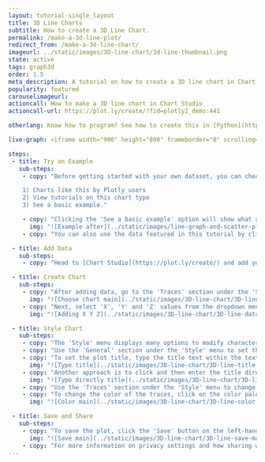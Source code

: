 ```yaml
---
layout: tutorial-single_layout
title: 3D Line Charts
subtitle: How to create a 3D Line Chart.
permalink: /make-a-3d-line-plot/
redirect_from: /make-a-3d-line-chart/
imageurl: ../static/images/3D-line-chart/3d-line-thumbnail.png
state: active
tags: graph3d
order: 1.5
meta_description: A tutorial on how to create a 3D line chart in Chart Studio.
popularity: featured
carouselimageurl:
actioncall: How to make a 3D line chart in Chart Studio
actioncall-url: https://plot.ly/create/?fid=plotly2_demo:441

otherlang: Know how to program? See how to create this in [Python](https://plot.ly/python/3d-line-plots/) or [R](https://plot.ly/r/3d-line-plots/).

live-graph: <iframe width="900" height="800" frameborder="0" scrolling="no" src="//plot.ly/~plotly2_demo/441.embed"></iframe>

steps:
 - title: Try an Example
   sub-steps:
    - copy: "Before getting started with your own dataset, you can check out an example. First, select the 'Type' menu. Hovering the mouse over the chart type icon will display three options: 

    1) Charts like this by Plotly users
    2) View tutorials on this chart type
    3) See a basic example."

    - copy: "Clicking the 'See a basic example' option will show what a sample chart looks like after adding data and editing with the style. You'll also see what labels and style attributes were selected for this specific chart, as well as the end result."
      img: "![Example after](../static/images/line-graph-and-scatter-plot-with-excel/scatter-try-example.gif)"
    - copy: "You can also use the data featured in this tutorial by clicking on 'Open This Data in Chart Studio' on the left-hand side. It'll open in Chart Studio."

 - title: Add Data
   sub-steps:
    - copy: "Head to [Chart Studio](https://plot.ly/create/) and add your data. You have the option of typing directly in the grid, uploading your file, or entering the URL of an online dataset. Chart Studio accepts .xls, .xlsx, or .csv files. For more information on how to enter your data, see [this](https://help.plot.ly/add-data-to-the-plotly-grid/) tutorial."

 - title: Create Chart
   sub-steps:
    - copy: "After adding data, go to the 'Traces' section under the 'Structure' menu on the left-hand side. Choose the 'Type' of trace, then choose '3D Line' under '3D' chart type."
      img: "![Choose chart main](../static/images/3D-line-chart/3D-line-chart-type.png)"
    - copy: "Next, select 'X', 'Y' and 'Z' values from the dropdown menus. This will create a 3D line trace, as seen below."
      img: "![Adding X Y Z](../static/images/3D-line-chart/3D-line-data.png)"

 - title: Style Chart
   sub-steps:
    - copy: "The 'Style' menu displays many options to modify characteristics of the overall chart layout or the individual traces. To see more options about styling the chart, visit the [style and layout](https://help.plot.ly/tutorials/#layout) section of the Chart Studio documentation."
    - copy: "Use the 'General' section under the 'Style' menu to set the plot title, as well as change the layout background, margin color and font styles."
    - copy: "To set the plot title, type the title text within the textbox provided under the 'Title' property."
      img: "![Type title](../static/images/3D-line-chart/3D-line-title.png)"
    - copy: "Another approach is to click and then enter the title directly on the plot interface. The same can be done for the axes title."
      img: "![Type directly title](../static/images/3D-line-chart/3D-line-title-direct.png)"
    - copy: "Use the 'Traces' section under the 'Style' menu to change the properties of the trace such as line type, color and width, and hoverinfo."
    - copy: "To change the color of the traces, click on the color palette as seen below. "
      img: "![Color main](../static/images/3D-line-chart/3D-line-color.png)"

 - title: Save and Share
   sub-steps:
    - copy: "To save the plot, click the 'Save' button on the left-hand side. A save modal will appear, as seen below, where you can specify the filenames and privacy settings for your plot and data grid."
      img: "![Save main](../static/images/3D-line-chart/3D-line-save-main.png)"
    - copy: "For more information on privacy settings and how sharing works, visit Plotly's [sharing tutorial](http://help.plot.ly/save-share-and-export-in-plotly/)."
---
```

